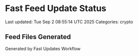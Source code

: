 # Fast Feed Update Status
Last updated: Tue Sep  2 08:55:14 UTC 2025
Categories: crypto

## Feed Files Generated

Generated by Fast Updates Workflow
